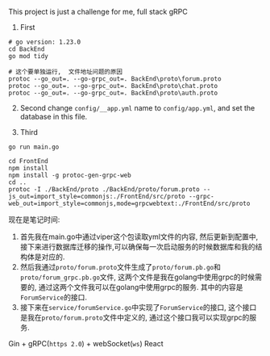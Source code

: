 This project is just a challenge for me, full stack gRPC

1. First
```shell
# go version: 1.23.0
cd BackEnd
go mod tidy
```
```shell
# 这个要单独运行,  文件地址问题的原因
protoc --go_out=. --go-grpc_out=. BackEnd\proto\forum.proto
protoc --go_out=. --go-grpc_out=. BackEnd\proto\chat.proto
protoc --go_out=. --go-grpc_out=. BackEnd\proto\auth.proto
```

2. Second change `config/__app.yml` name to `config/app.yml`, and set the database in this file.

3. Third
```shell
go run main.go
```

```shell
cd FrontEnd
npm install
npm install -g protoc-gen-grpc-web
cd ..
protoc -I ./BackEnd/proto ./BackEnd/proto/forum.proto --js_out=import_style=commonjs:./FrontEnd/src/proto --grpc-web_out=import_style=commonjs,mode=grpcwebtext:./FrontEnd/src/proto
```

现在是笔记时间:
1. 首先我在main.go中通过viper这个包读取yml文件的内容, 然后更新到配置中, 接下来进行数据库迁移的操作,可以确保每一次启动服务的时候数据库和我的结构体是对应的.
2. 然后我通过`proto/forum.proto`文件生成了`proto/forum.pb.go`和`proto/forum_grpc.pb.go`文件, 这两个文件是我在golang中使用grpc的时候需要的,
通过这两个文件我可以在golang中使用grpc的服务. 其中的内容是`ForumService`的接口.
3. 接下来在`service/forumService.go`中实现了`ForumService`的接口, 这个接口是我在`proto/forum.proto`文件中定义的, 通过这个接口我可以实现grpc的服务.

Gin + gRPC(`https 2.0`) + webSocket(`ws`)
React
